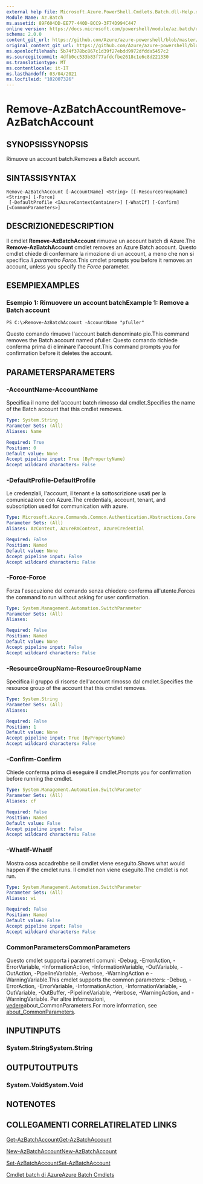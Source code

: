 ```yaml
---
external help file: Microsoft.Azure.PowerShell.Cmdlets.Batch.dll-Help.xml
Module Name: Az.Batch
ms.assetid: 89F604DD-EE77-440D-BCC9-3F74D994C447
online version: https://docs.microsoft.com/powershell/module/az.batch/remove-azbatchaccount
schema: 2.0.0
content_git_url: https://github.com/Azure/azure-powershell/blob/master/src/Batch/Batch/help/Remove-AzBatchAccount.md
original_content_git_url: https://github.com/Azure/azure-powershell/blob/master/src/Batch/Batch/help/Remove-AzBatchAccount.md
ms.openlocfilehash: 5b74f378bc867c1d39f27ebdd9972dfdda5457c2
ms.sourcegitcommit: 4dfb0cc533b83f77afdcfbe2618c1e6c8d221330
ms.translationtype: MT
ms.contentlocale: it-IT
ms.lasthandoff: 03/04/2021
ms.locfileid: "102007326"
---
```

# <span data-ttu-id="8db8c-101">Remove-AzBatchAccount</span><span class="sxs-lookup"><span data-stu-id="8db8c-101">Remove-AzBatchAccount</span></span>

## <span data-ttu-id="8db8c-102">SYNOPSIS</span><span class="sxs-lookup"><span data-stu-id="8db8c-102">SYNOPSIS</span></span>
<span data-ttu-id="8db8c-103">Rimuove un account batch.</span><span class="sxs-lookup"><span data-stu-id="8db8c-103">Removes a Batch account.</span></span>

## <span data-ttu-id="8db8c-104">SINTASSI</span><span class="sxs-lookup"><span data-stu-id="8db8c-104">SYNTAX</span></span>

```
Remove-AzBatchAccount [-AccountName] <String> [[-ResourceGroupName] <String>] [-Force]
 [-DefaultProfile <IAzureContextContainer>] [-WhatIf] [-Confirm] [<CommonParameters>]
```

## <span data-ttu-id="8db8c-105">DESCRIZIONE</span><span class="sxs-lookup"><span data-stu-id="8db8c-105">DESCRIPTION</span></span>
<span data-ttu-id="8db8c-106">Il cmdlet **Remove-AzBatchAccount** rimuove un account batch di Azure.</span><span class="sxs-lookup"><span data-stu-id="8db8c-106">The **Remove-AzBatchAccount** cmdlet removes an Azure Batch account.</span></span>
<span data-ttu-id="8db8c-107">Questo cmdlet chiede di confermare la rimozione di un account, a meno che non si specifica *il parametro Force.*</span><span class="sxs-lookup"><span data-stu-id="8db8c-107">This cmdlet prompts you before it removes an account, unless you specify the *Force* parameter.</span></span>

## <span data-ttu-id="8db8c-108">ESEMPI</span><span class="sxs-lookup"><span data-stu-id="8db8c-108">EXAMPLES</span></span>

### <span data-ttu-id="8db8c-109">Esempio 1: Rimuovere un account batch</span><span class="sxs-lookup"><span data-stu-id="8db8c-109">Example 1: Remove a Batch account</span></span>
```
PS C:\>Remove-AzBatchAccount -AccountName "pfuller"
```

<span data-ttu-id="8db8c-110">Questo comando rimuove l'account batch denominato pio.</span><span class="sxs-lookup"><span data-stu-id="8db8c-110">This command removes the Batch account named pfuller.</span></span>
<span data-ttu-id="8db8c-111">Questo comando richiede conferma prima di eliminare l'account.</span><span class="sxs-lookup"><span data-stu-id="8db8c-111">This command prompts you for confirmation before it deletes the account.</span></span>

## <span data-ttu-id="8db8c-112">PARAMETERS</span><span class="sxs-lookup"><span data-stu-id="8db8c-112">PARAMETERS</span></span>

### <span data-ttu-id="8db8c-113">-AccountName</span><span class="sxs-lookup"><span data-stu-id="8db8c-113">-AccountName</span></span>
<span data-ttu-id="8db8c-114">Specifica il nome dell'account batch rimosso dal cmdlet.</span><span class="sxs-lookup"><span data-stu-id="8db8c-114">Specifies the name of the Batch account that this cmdlet removes.</span></span>

```yaml
Type: System.String
Parameter Sets: (All)
Aliases: Name

Required: True
Position: 0
Default value: None
Accept pipeline input: True (ByPropertyName)
Accept wildcard characters: False
```

### <span data-ttu-id="8db8c-115">-DefaultProfile</span><span class="sxs-lookup"><span data-stu-id="8db8c-115">-DefaultProfile</span></span>
<span data-ttu-id="8db8c-116">Le credenziali, l'account, il tenant e la sottoscrizione usati per la comunicazione con Azure.</span><span class="sxs-lookup"><span data-stu-id="8db8c-116">The credentials, account, tenant, and subscription used for communication with azure.</span></span>

```yaml
Type: Microsoft.Azure.Commands.Common.Authentication.Abstractions.Core.IAzureContextContainer
Parameter Sets: (All)
Aliases: AzContext, AzureRmContext, AzureCredential

Required: False
Position: Named
Default value: None
Accept pipeline input: False
Accept wildcard characters: False
```

### <span data-ttu-id="8db8c-117">-Force</span><span class="sxs-lookup"><span data-stu-id="8db8c-117">-Force</span></span>
<span data-ttu-id="8db8c-118">Forza l'esecuzione del comando senza chiedere conferma all'utente.</span><span class="sxs-lookup"><span data-stu-id="8db8c-118">Forces the command to run without asking for user confirmation.</span></span>

```yaml
Type: System.Management.Automation.SwitchParameter
Parameter Sets: (All)
Aliases:

Required: False
Position: Named
Default value: None
Accept pipeline input: False
Accept wildcard characters: False
```

### <span data-ttu-id="8db8c-119">-ResourceGroupName</span><span class="sxs-lookup"><span data-stu-id="8db8c-119">-ResourceGroupName</span></span>
<span data-ttu-id="8db8c-120">Specifica il gruppo di risorse dell'account rimosso dal cmdlet.</span><span class="sxs-lookup"><span data-stu-id="8db8c-120">Specifies the resource group of the account that this cmdlet removes.</span></span>

```yaml
Type: System.String
Parameter Sets: (All)
Aliases:

Required: False
Position: 1
Default value: None
Accept pipeline input: True (ByPropertyName)
Accept wildcard characters: False
```

### <span data-ttu-id="8db8c-121">-Confirm</span><span class="sxs-lookup"><span data-stu-id="8db8c-121">-Confirm</span></span>
<span data-ttu-id="8db8c-122">Chiede conferma prima di eseguire il cmdlet.</span><span class="sxs-lookup"><span data-stu-id="8db8c-122">Prompts you for confirmation before running the cmdlet.</span></span>

```yaml
Type: System.Management.Automation.SwitchParameter
Parameter Sets: (All)
Aliases: cf

Required: False
Position: Named
Default value: False
Accept pipeline input: False
Accept wildcard characters: False
```

### <span data-ttu-id="8db8c-123">-WhatIf</span><span class="sxs-lookup"><span data-stu-id="8db8c-123">-WhatIf</span></span>
<span data-ttu-id="8db8c-124">Mostra cosa accadrebbe se il cmdlet viene eseguito.</span><span class="sxs-lookup"><span data-stu-id="8db8c-124">Shows what would happen if the cmdlet runs.</span></span>
<span data-ttu-id="8db8c-125">Il cmdlet non viene eseguito.</span><span class="sxs-lookup"><span data-stu-id="8db8c-125">The cmdlet is not run.</span></span>

```yaml
Type: System.Management.Automation.SwitchParameter
Parameter Sets: (All)
Aliases: wi

Required: False
Position: Named
Default value: False
Accept pipeline input: False
Accept wildcard characters: False
```

### <span data-ttu-id="8db8c-126">CommonParameters</span><span class="sxs-lookup"><span data-stu-id="8db8c-126">CommonParameters</span></span>
<span data-ttu-id="8db8c-127">Questo cmdlet supporta i parametri comuni: -Debug, -ErrorAction, -ErrorVariable, -InformationAction, -InformationVariable, -OutVariable, -OutAction, -PipelineVariable, -Verbose, -WarningAction e -WarningVariable.</span><span class="sxs-lookup"><span data-stu-id="8db8c-127">This cmdlet supports the common parameters: -Debug, -ErrorAction, -ErrorVariable, -InformationAction, -InformationVariable, -OutVariable, -OutBuffer, -PipelineVariable, -Verbose, -WarningAction, and -WarningVariable.</span></span> <span data-ttu-id="8db8c-128">Per altre informazioni, [vedere](http://go.microsoft.com/fwlink/?LinkID=113216)about_CommonParameters.</span><span class="sxs-lookup"><span data-stu-id="8db8c-128">For more information, see [about_CommonParameters](http://go.microsoft.com/fwlink/?LinkID=113216).</span></span>

## <span data-ttu-id="8db8c-129">INPUT</span><span class="sxs-lookup"><span data-stu-id="8db8c-129">INPUTS</span></span>

### <span data-ttu-id="8db8c-130">System.String</span><span class="sxs-lookup"><span data-stu-id="8db8c-130">System.String</span></span>

## <span data-ttu-id="8db8c-131">OUTPUT</span><span class="sxs-lookup"><span data-stu-id="8db8c-131">OUTPUTS</span></span>

### <span data-ttu-id="8db8c-132">System.Void</span><span class="sxs-lookup"><span data-stu-id="8db8c-132">System.Void</span></span>

## <span data-ttu-id="8db8c-133">NOTE</span><span class="sxs-lookup"><span data-stu-id="8db8c-133">NOTES</span></span>

## <span data-ttu-id="8db8c-134">COLLEGAMENTI CORRELATI</span><span class="sxs-lookup"><span data-stu-id="8db8c-134">RELATED LINKS</span></span>

[<span data-ttu-id="8db8c-135">Get-AzBatchAccount</span><span class="sxs-lookup"><span data-stu-id="8db8c-135">Get-AzBatchAccount</span></span>](./Get-AzBatchAccount.md)

[<span data-ttu-id="8db8c-136">New-AzBatchAccount</span><span class="sxs-lookup"><span data-stu-id="8db8c-136">New-AzBatchAccount</span></span>](./New-AzBatchAccount.md)

[<span data-ttu-id="8db8c-137">Set-AzBatchAccount</span><span class="sxs-lookup"><span data-stu-id="8db8c-137">Set-AzBatchAccount</span></span>](./Set-AzBatchAccount.md)

[<span data-ttu-id="8db8c-138">Cmdlet batch di Azure</span><span class="sxs-lookup"><span data-stu-id="8db8c-138">Azure Batch Cmdlets</span></span>](/powershell/module/Az.Batch/)
